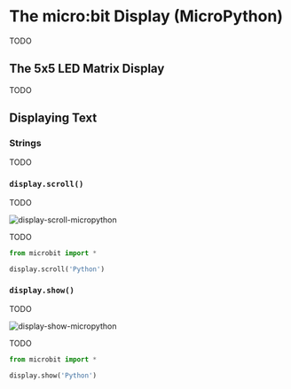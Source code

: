 # The micro:bit Display (MicroPython)

TODO
## The 5x5 LED Matrix Display

TODO


## Displaying Text

### Strings

TODO

### `display.scroll()`

TODO

![display-scroll-micropython](assets/display-scroll-micropython.gif)



TODO

```python
from microbit import * 

display.scroll('Python')
```



### `display.show()`

TODO

![display-show-micropython](assets/display-show-micropython.gif)

TODO

```python
from microbit import *

display.show('Python')
```
